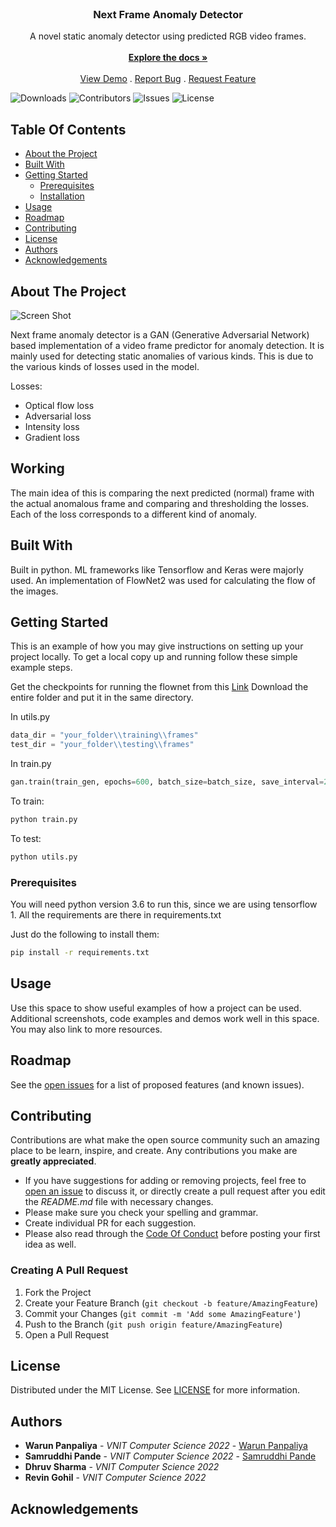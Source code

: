 <br/>
<p align="center">
  

  <h3 align="center">Next Frame Anomaly Detector</h3>

  <p align="center">
    A novel static anomaly detector using predicted RGB video frames.
    <br/>
    <br/>
    <a href="https://github.com/warun1801/next-frame-anomaly-detector"><strong>Explore the docs »</strong></a>
    <br/>
    <br/>
    <a href="https://github.com/warun1801/next-frame-anomaly-detector">View Demo</a>
    .
    <a href="https://github.com/warun1801/next-frame-anomaly-detector/issues">Report Bug</a>
    .
    <a href="https://github.com/warun1801/next-frame-anomaly-detector/issues">Request Feature</a>
  </p>
</p>

![Downloads](https://img.shields.io/github/downloads/warun1801/next-frame-anomaly-detector/total) ![Contributors](https://img.shields.io/github/contributors/warun1801/next-frame-anomaly-detector?color=dark-green) ![Issues](https://img.shields.io/github/issues/warun1801/next-frame-anomaly-detector) ![License](https://img.shields.io/github/license/warun1801/next-frame-anomaly-detector) 

## Table Of Contents

* [About the Project](#about-the-project)
* [Built With](#built-with)
* [Getting Started](#getting-started)
  * [Prerequisites](#prerequisites)
  * [Installation](#installation)
* [Usage](#usage)
* [Roadmap](#roadmap)
* [Contributing](#contributing)
* [License](#license)
* [Authors](#authors)
* [Acknowledgements](#acknowledgements)

## About The Project

![Screen Shot](images/screenshot.png)

Next frame anomaly detector is a GAN (Generative Adversarial Network) based implementation of a video frame predictor for anomaly detection. It is mainly used for detecting static anomalies of various kinds. This is due to the various kinds of losses used in the model. 

Losses:

* Optical flow loss
* Adversarial loss
* Intensity loss
* Gradient loss

## Working

The main idea of this is comparing the next predicted (normal) frame with the actual anomalous frame and comparing and thresholding the losses. Each of the loss corresponds to a different kind of anomaly.

## Built With

Built in python. ML frameworks like Tensorflow and Keras were majorly used. An implementation of FlowNet2 was used for calculating the flow of the images.

## Getting Started

This is an example of how you may give instructions on setting up your project locally.
To get a local copy up and running follow these simple example steps.

Get the checkpoints for running the flownet from this [Link](https://drive.google.com/drive/folders/1An-SCJ06zd94vAV1kphRw1h1Nl6itmYE?usp=sharing)
Download the entire folder and put it in the same directory.

In utils.py
```python
data_dir = "your_folder\\training\\frames"
test_dir = "your_folder\\testing\\frames"
```

In train.py
```python
gan.train(train_gen, epochs=600, batch_size=batch_size, save_interval=200, save_file_name="your_model_name.model")
```

To train:
```sh
python train.py
```
To test:
```sh
python utils.py
```
### Prerequisites

You will need python version 3.6 to run this, since we are using tensorflow 1.
All the requirements are there in requirements.txt

Just do the following to install them:
```sh
pip install -r requirements.txt
```

## Usage

Use this space to show useful examples of how a project can be used. Additional screenshots, code examples and demos work well in this space. You may also link to more resources.


## Roadmap

See the [open issues](https://github.com/warun1801/next-frame-anomaly-detector/issues) for a list of proposed features (and known issues).

## Contributing

Contributions are what make the open source community such an amazing place to be learn, inspire, and create. Any contributions you make are **greatly appreciated**.
* If you have suggestions for adding or removing projects, feel free to [open an issue](https://github.com/warun1801/next-frame-anomaly-detector/issues/new) to discuss it, or directly create a pull request after you edit the *README.md* file with necessary changes.
* Please make sure you check your spelling and grammar.
* Create individual PR for each suggestion.
* Please also read through the [Code Of Conduct](https://github.com/warun1801/next-frame-anomaly-detector/blob/main/CODE_OF_CONDUCT.md) before posting your first idea as well.

### Creating A Pull Request

1. Fork the Project
2. Create your Feature Branch (`git checkout -b feature/AmazingFeature`)
3. Commit your Changes (`git commit -m 'Add some AmazingFeature'`)
4. Push to the Branch (`git push origin feature/AmazingFeature`)
5. Open a Pull Request

## License

Distributed under the MIT License. See [LICENSE](https://github.com/warun1801/next-frame-anomaly-detector/blob/main/LICENSE.md) for more information.

## Authors

* **Warun Panpaliya** - *VNIT Computer Science 2022* - [Warun Panpaliya](https://github.com/warun1801/)
* **Samruddhi Pande** - *VNIT Computer Science 2022* - [Samruddhi Pande](https://github.com/samupande/)
* **Dhruv Sharma** - *VNIT Computer Science 2022*
* **Revin Gohil** - *VNIT Computer Science 2022*
## Acknowledgements

